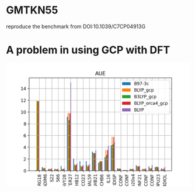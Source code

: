 # GMTKN55
reproduce the benchmark from DOI:10.1039/C7CP04913G  

# A problem in using GCP with DFT
![image](GMTKN-py/AUE_gcp.png)